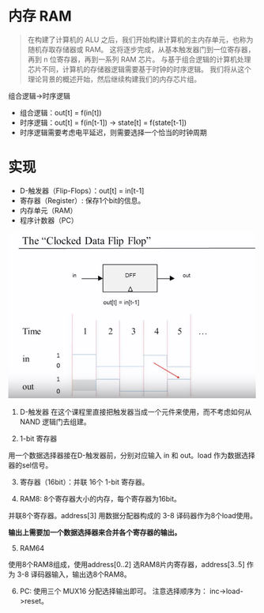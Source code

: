 # 内存 RAM

> 在构建了计算机的 ALU 之后，我们开始构建计算机的主内存单元，也称为随机存取存储器或 RAM。 这将逐步完成，从基本触发器门到一位寄存器，再到 n 位寄存器，再到一系列 RAM 芯片。 与基于组合逻辑的计算机处理芯片不同，计算机的存储器逻辑需要基于时钟的时序逻辑。 我们将从这个理论背景的概述开始，然后继续构建我们的内存芯片组。

组合逻辑->时序逻辑
- 组合逻辑：out[t] = f(in[t])
- 时序逻辑：out[t] = f(in[t-1]) -> state[t] = f(state[t-1])
- 时序逻辑需要考虑电平延迟，则需要选择一个恰当的时钟周期

# 实现

- D-触发器（Flip-Flops）：out[t] = in[t-1]
- 寄存器（Register）: 保存1个bit的信息。
- 内存单元（RAM）
- 程序计数器（PC）

![flip flops](../images/flip_flops.png)

1. D-触发器
在这个课程里直接把触发器当成一个元件来使用，而不考虑如何从 NAND 逻辑门去组建。

2. 1-bit 寄存器

用一个数据选择器接在D-触发器前，分别对应输入 in 和 out。load 作为数据选择器的sel信号。

3. 寄存器（16bit）：并联 16个 1-bit 寄存器。

4. RAM8: 8个寄存器大小的内存，每个寄存器为16bit。

并联8个寄存器。address[3] 用数据分配器构成的 3-8 译码器作为8个load使用。

**输出上需要加一个数据选择器来合并各个寄存器的输出。**

5. RAM64

使用8个RAM8组成，使用address[0..2] 选RAM8片内寄存器，address[3..5] 作为 3-8 译码器输入，输出选8个RAM8。

6. PC: 使用三个 MUX16 分配选择输出即可。 注意选择顺序为： inc->load->reset。 